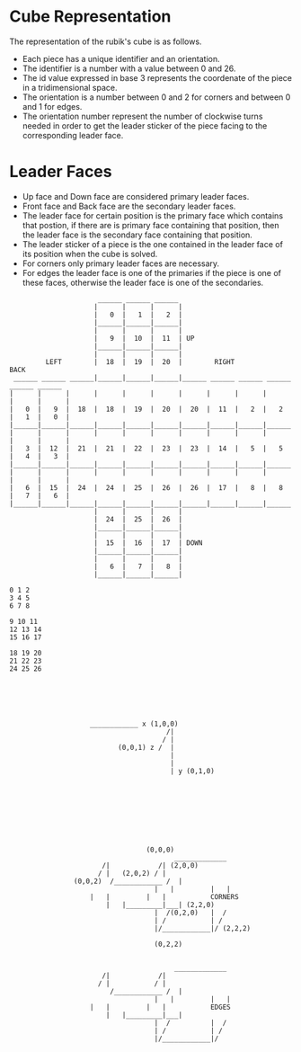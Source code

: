 Cube Representation
===================

The representation of the rubik's cube is as follows.
- Each piece has a unique identifier and an orientation.
- The identifier is a number with a value between 0 and 26.
- The id value expressed in base 3 represents the coordenate of the piece in a tridimensional space.
- The orientation is a number between 0 and 2 for corners and between 0 and 1 for edges.
- The orientation number represent the number of clockwise turns needed in order to get the leader sticker of the piece facing to the corresponding leader face.


Leader Faces
============

- Up face and Down face are considered primary leader faces.
- Front face and Back face are the secondary leader faces.
- The leader face for certain position is the primary face which contains that postion, if there are is primary face containing that position, then the leader face is the secondary face containing that position.
- The leader sticker of a piece is the one contained in the leader face of its position when the cube is solved.
- For corners only primary leader faces are necessary.
- For edges the leader face is one of the primaries if the piece is one of these faces, otherwise the leader face is one of the secondaries.
```
                      ______ ______ ______
                     |      |      |      | 
                     |   0  |   1  |   2  |
                     |______|______|______|
                     |      |      |      | 
                     |   9  |  10  |  11  | UP
                     |______|______|______|
                     |      |      |      | 
         LEFT        |  18  |  19  |  20  |        RIGHT               BACK
 ______ ______ ______|______|______|______|______ ______ ______ ______ ______ ______
|      |      |      |      |      |      |      |      |      |      |      |      |
|   0  |   9  |  18  |  18  |  19  |  20  |  20  |  11  |   2  |   2  |   1  |   0  |
|______|______|______|______|______|______|______|______|______|______|______|______|
|      |      |      |      |      |      |      |      |      |      |      |      | 
|   3  |  12  |  21  |  21  |  22  |  23  |  23  |  14  |   5  |   5  |   4  |   3  |
|______|______|______|______|______|______|______|______|______|______|______|______|
|      |      |      |      |      |      |      |      |      |      |      |      | 
|   6  |  15  |  24  |  24  |  25  |  26  |  26  |  17  |   8  |   8  |   7  |   6  |
|______|______|______|______|______|______|______|______|______|______|______|______|
                     |      |      |      | 
                     |  24  |  25  |  26  |
                     |______|______|______|
                     |      |      |      | 
                     |  15  |  16  |  17  | DOWN
                     |______|______|______|
                     |      |      |      | 
                     |   6  |   7  |   8  |
                     |______|______|______|

0 1 2 
3 4 5 
6 7 8 

9 10 11 
12 13 14 
15 16 17 

18 19 20 
21 22 23 
24 25 26
           

					
					
					
					
					____________ x (1,0,0)
                                       /| 
                                      / |
                           (0,0,1) z /  |
                                        |
                                        |
                                        | y (0,1,0)









                                  (0,0,0) 
                                         _____________
				       /|            /| (2,0,0)
				      /	|   (2,0,2) / |
			    (0,0,2)  /____________ /  |
                                    |	|         |   |
				    |	|         |   |           CORNERS
			            |	|_________|___| (2,2,0)
                                    |  /(0,2,0)   |  /
                                    | /           | /
                                    |/____________|/ (2,2,2)

                                    (0,2,2)


                                         _____________
				       /|            /|        
				      /	|           / |
			             /____________ /  |
                                    |	|         |   |
				    |	|         |   |           EDGES
			            |	|_________|___|        
                                    |  /          |  /
                                    | /           | /
                                    |/____________|/        

```
